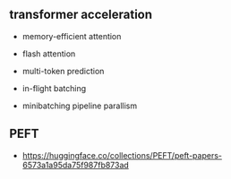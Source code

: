 ## transformer acceleration

- memory-efficient attention
- flash attention
- multi-token prediction

- in-flight batching
- minibatching pipeline parallism

## PEFT
- https://huggingface.co/collections/PEFT/peft-papers-6573a1a95da75f987fb873ad
